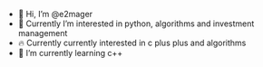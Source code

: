 - 👋 Hi, I’m @e2mager
- 👀 Currently I’m interested in python, algorithms and investment management
- 🔥 Currently currently interested in c plus plus and algorithms
- 🌱 I’m currently learning c++

<!---
- 🌱 I’m currently learning ...
- 💞️ I’m looking to collaborate on ...
- 📫 How to reach me ...


e2mager/e2mager is a ✨ special ✨ repository because its `README.md` (this file) appears on your GitHub profile.
You can click the Preview link to take a look at your changes.
--->
